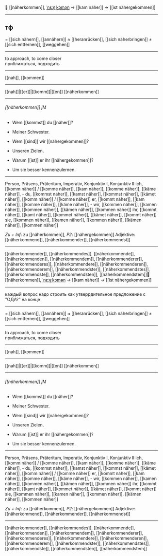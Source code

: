 🚶 [[näherkommen]], [ˈnɛːɐ̯ˌkɔmən](https://youglish.com/pronounce/näherkommen/german) → [[kam näher]] → [[ist nähergekommen]]

---
тф
---
= [[sich nähern]], [[annähern]]
≈ [[heranrücken]], [[sich näherbringen]]
≠ [[sich entfernen]], [[weggehen]]

---
to approach, to come closer  
приближаться, подходить

---
[[nah]], [[kommen]]

---
[[nah]]|[[er]]|[[komm]]|[[en]]
[[näherkommen]]


---
###### [[näherkommen]] jM
- Wem [[kommst]] du [[näher]]?
- Meiner Schwester.

- Wem [[sind]] wir [[nähergekommen]]?
- Unseren Zielen.

- Warum [[ist]] er ihr [[nähergekommen]]?
- Um sie besser kennenzulernen.

---
Person, Präsens, Präteritum, Imperativ, Konjunktiv I, Konjunktiv II
ich, [[komm näher]] / [[komme näher]], [[kam näher]], [[komme näher]], [[käme näher]], -
du, [[kommst näher]], [[kamst näher]], [[kommst näher]], [[kämet näher]], [[komm näher]] / [[komme näher]]
er, [[kommt näher]], [[kam näher]], [[komme näher]], [[käme näher]], -
wir, [[kommen näher]], [[kamen näher]], [[kommen näher]], [[kämen näher]], [[kommen näher]]
ihr, [[kommt näher]], [[kamt näher]], [[kommet näher]], [[kämet näher]], [[kommt näher]]
sie, [[kommen näher]], [[kamen näher]], [[kommen näher]], [[kämen näher]], [[kommen näher]]

*Zu + Inf*: zu [[näherkommen]], *P2*: [[nähergekommen]]
Adjektive: [[näherkommend]], [[näherkommender]], [[näherkommendst]]

---
[[näherkommender]], [[näherkommendes]], [[näherkommende]], [[näherkommenden]], [[näherkommendem]], [[näherkommenderer]], [[näherkommenderes]], [[näherkommendere]], [[näherkommenderen]], [[näherkommenderem]], [[näherkommendster]], [[näherkommendstes]], [[näherkommendste]], [[näherkommendsten]], [[näherkommendstem]]🚶 [[näherkommen]], [ˈnɛːɐ̯ˌkɔmən](https://youglish.com/pronounce/näherkommen/german) → [[kam näher]] → [[ist nähergekommen]]

---
каждый вопрос надо строить как утверрдительное предложение с "ОДА?" на конце

---
= [[sich nähern]], [[annähern]]
≈ [[heranrücken]], [[sich näherbringen]]
≠ [[sich entfernen]], [[weggehen]]

---
to approach, to come closer  
приближаться, подходить

---
[[nah]], [[kommen]]

---
[[nah]]|[[er]]|[[komm]]|[[en]]
[[näherkommen]]


---
###### [[näherkommen]] jM
- Wem [[kommst]] du [[näher]]?
- Meiner Schwester.

- Wem [[sind]] wir [[nähergekommen]]?
- Unseren Zielen.

- Warum [[ist]] er ihr [[nähergekommen]]?
- Um sie besser kennenzulernen.

---
Person, Präsens, Präteritum, Imperativ, Konjunktiv I, Konjunktiv II
ich, [[komm näher]] / [[komme näher]], [[kam näher]], [[komme näher]], [[käme näher]], -
du, [[kommst näher]], [[kamst näher]], [[kommst näher]], [[kämet näher]], [[komm näher]] / [[komme näher]]
er, [[kommt näher]], [[kam näher]], [[komme näher]], [[käme näher]], -
wir, [[kommen näher]], [[kamen näher]], [[kommen näher]], [[kämen näher]], [[kommen näher]]
ihr, [[kommt näher]], [[kamt näher]], [[kommet näher]], [[kämet näher]], [[kommt näher]]
sie, [[kommen näher]], [[kamen näher]], [[kommen näher]], [[kämen näher]], [[kommen näher]]

*Zu + Inf*: zu [[näherkommen]], *P2*: [[nähergekommen]]
Adjektive: [[näherkommend]], [[näherkommender]], [[näherkommendst]]

---
[[näherkommender]], [[näherkommendes]], [[näherkommende]], [[näherkommenden]], [[näherkommendem]], [[näherkommenderer]], [[näherkommenderes]], [[näherkommendere]], [[näherkommenderen]], [[näherkommenderem]], [[näherkommendster]], [[näherkommendstes]], [[näherkommendste]], [[näherkommendsten]], [[näherkommendstem]]